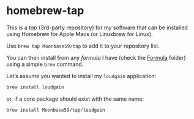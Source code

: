 # homebrew-tap

This is a _tap_ (3rd-party repository) for my software that can be installed using
Homebrew for Apple Macs (or Linuxbrew for Linux).

Use `brew tap Moonbase59/tap` to add it to your repository list.

You can then install from any _formula_ I have (check the [Formula](/Formula) folder)
using a simple `brew` command.

Let’s assume you wanted to install my `loudgain` application:

```bash
brew install loudgain
```

or, if a core package should exist with the same name:

```bash
brew install Moonbase59/tap/loudgain
```
